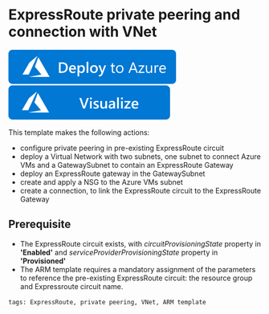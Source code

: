 # ExpressRoute private peering and connection with VNet


[![Deploy To Azure](https://raw.githubusercontent.com/Azure/azure-quickstart-templates/master/1-CONTRIBUTION-GUIDE/images/deploytoazure.svg?sanitize=true)](https://portal.azure.com/#create/Microsoft.Template/uri/https%3A%2F%2Fraw.githubusercontent.com%2FAzure%2Fazure-quickstart-templates%2Fmaster%2F101-er-linked-to-vnet%2Fazuredeploy.json)  [![Visualize](https://raw.githubusercontent.com/Azure/azure-quickstart-templates/master/1-CONTRIBUTION-GUIDE/images/visualizebutton.svg?sanitize=true)](http://armviz.io/#/?load=https%3A%2F%2Fraw.githubusercontent.com%2FAzure%2Fazure-quickstart-templates%2Fmaster%2F101-er-linked-to-vnet%2Fazuredeploy.json)


This template makes the following actions:
* configure private peering in pre-existing ExpressRoute circuit
* deploy a Virtual Network with two subnets, one subnet to connect Azure VMs and a GatewaySubnet to contain an ExpressRoute Gateway
* deploy an ExpressRoute gateway in the GatewaySubnet
* create and apply a NSG to the Azure VMs subnet 
* create a connection, to link the ExpressRoute circuit to the ExpressRoute Gateway

## Prerequisite
* The ExpressRoute circuit exists, with *circuitProvisioningState* property in **'Enabled'** and *serviceProviderProvisioningState* property in **'Provisioned'** 
* The ARM template requires a mandatory assignment of the parameters to reference the pre-existing ExpressRoute circuit: the resource group and Expressroute circuit name. 

```
tags: ExpressRoute, private peering, VNet, ARM template
```